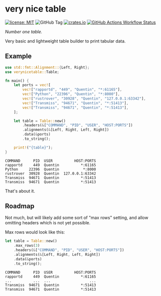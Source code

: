 # very nice table

[![license: MIT](https://img.shields.io/badge/license-MIT-blue)](https://opensource.org/license/mit)
![GitHub Tag](https://img.shields.io/github/v/tag/qrichert/verynicetable?sort=semver&filter=*.*.*&label=release)
[![crates.io](https://img.shields.io/crates/d/verynicetable?logo=rust&logoColor=white&color=orange)](https://crates.io/crates/verynicetable)
[![GitHub Actions Workflow Status](https://img.shields.io/github/actions/workflow/status/qrichert/verynicetable/run-tests.yml?label=tests)](https://github.com/qrichert/verynicetable/actions)

_Number one table._

Very basic and lightweight table builder to print tabular data.

## Example

```rust
use std::fmt::Alignment::{Left, Right};
use verynicetable::Table;

fn main() {
    let ports = vec![
        vec!["rapportd", "449", "Quentin", "*:61165"],
        vec!["Python", "22396", "Quentin", "*:8000"],
        vec!["rustrover", "30928", "Quentin", "127.0.0.1:63342"],
        vec!["Transmiss", "94671", "Quentin", "*:51413"],
        vec!["Transmiss", "94671", "Quentin", "*:51413"],
    ];

    let table = Table::new()
        .headers(&["COMMAND", "PID", "USER", "HOST:PORTS"])
        .alignments(&[Left, Right, Left, Right])
        .data(&ports)
        .to_string();

    print!("{table}");
}
```

```
COMMAND      PID  USER          HOST:PORTS
rapportd     449  Quentin          *:61165
Python     22396  Quentin           *:8000
rustrover  30928  Quentin  127.0.0.1:63342
Transmiss  94671  Quentin          *:51413
Transmiss  94671  Quentin          *:51413
```

That's about it.

## Roadmap

Not much, but will likely add some sort of "max rows" setting, and allow
omitting headers which is not yet possible.

Max rows would look like this:

```rust
let table = Table::new()
    .max_rows(3)
    .headers(&["COMMAND", "PID", "USER", "HOST:PORTS"])
    .alignments(&[Left, Right, Left, Right])
    .data(&ports)
    .to_string();
```

```
COMMAND      PID  USER          HOST:PORTS
rapportd     449  Quentin          *:61165
...          ...  ...                  ...
Transmiss  94671  Quentin          *:51413
Transmiss  94671  Quentin          *:51413
```
